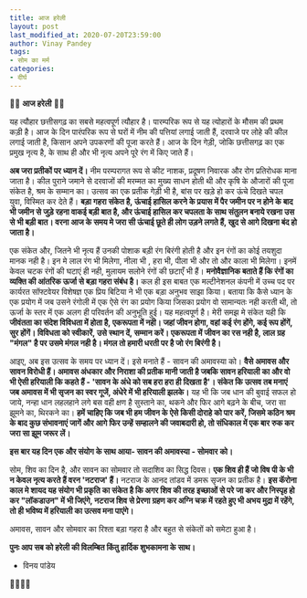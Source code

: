 ```yaml
---
title: आज हरेली
layout: post
last_modified_at: 2020-07-20T23:59:00
author: Vinay Pandey
tags:
- सोम का मर्म
categories:
- दीर्घ
---
```

🙏🌷 **आज हरेली** 🌷🙏

यह त्यौहार छत्तीसगढ़ का सबसे महत्वपूर्ण त्यौहार है। पारम्परिक रूप से यह त्योहारों के मौसम की प्रथम कड़ी है। आज के दिन पारंपरिक रूप से घरों में नीम की पत्तियां लगाई जाती हैं, दरवाजे पर लोहे की कील लगाई जाती है, किसान अपने उपकरणों की पूजा करते हैं। आज के दिन गेड़ी, जोकि छत्तीसगढ़ का एक प्रमुख नृत्य है, के साथ ही और भी नृत्य अपने पूरे रंग में किए जाते हैं।

**अब जरा प्रतीकों पर ध्यान दें।**  नीम परम्परागत रूप से कीट नाशक, प्रदूषण निवारक और रोग प्रतिरोधक माना जाता है। कील  पुराने जमाने से दरवाजों की मरम्मत का मुख्य साधन होती थी और कृषि के औजारों की पूजा संकेत है, श्रम के सम्मान  का। उत्सव का एक प्रतीक गेड़ी भी है, बांस पर खड़े हो कर ऊंचे दिखते चपल युवा, विस्मित कर देते हैं।  **बड़ा गहरा संकेत है, ऊंचाई हासिल करने के प्रयास में पैर जमीन पर न होने के बाद भी जमीन से जुड़े रहना वाकई बड़ी बात है, और ऊंचाई हासिल कर चपलता के साथ संतुलन बनाये रखना उस से भी बड़ी बात। वरना आज के समय मे जरा सी ऊंचाई छूते ही लोग उड़ने लगते हैं, खुद से आगे दिखना बंद हो जाता है।**

एक संकेत और, जितने भी नृत्य हैं उनकी पोशाक बड़ी रंग बिरंगी होती है और इन रंगों का कोई तयशुदा मानक नही है। इन मे लाल रंग भी मिलेगा, नीला भी , हरा भी, पीला भी और तो और काला भी मिलेगा। इनमें केवल चटक रंगों की घटाएं ही नही, मुलायम सलोने रंगों की छटाएँ भी हैं। **मनोवैज्ञानिक बताते हैं कि रंगों का व्यक्ति की आंतरिक ऊर्जा से बड़ा गहरा संबंध है।**  कल ही इस बाबत एक मल्टीनेशनल कंपनी में उच्च पद पर कार्यरत सॉफ्टवेयर विशेषज्ञ एक प्रिय बिटिया ने भी एक बड़ा अनुभव साझा किया। बताया कि कैसे ध्यान के एक प्रयोग में जब उसने रंगोली में एक ऐसे रंग का प्रयोग किया जिसका प्रयोग वो सामान्यतः नही करती थी, तो ऊर्जा के स्तर में एक अलग ही परिवर्तन की अनुभूति हुई। यह महत्वपूर्ण है। मेरी समझ मे संकेत यही कि **जीवंतता का संदेश विविधता में होता है, एकरूपता में नही। जहां जीवन होगा, वहां कई रंग होंगे, कई रूप होंगें, सुर होंगें। विविधता को स्वीकारें, उसे स्थान दें, सम्मान करें। एकरूपता में जीवन का रस नही है, लाल ग्रह "मंगल" है पर उसमे मंगल नही है। मंगल तो हमारी धरती पर है जो रंग बिरंगी है।** 

आइए, अब इस उत्सव के समय पर ध्यान दें। इसे मनाते हैं - सावन की अमावस्या को। **वैसे अमावस और सावन विरोधी हैं। अमावस अंधकार और निराशा की प्रतीक मानी जाती है जबकि सावन हरियाली का और वो भी ऐसी हरियाली कि कहते हैं - 'सावन के अंधे को सब हरा हरा ही दिखता है'। संकेत कि उत्सव तब मनाएं जब अमावस में भी सृजन का स्वर गूजें, अंधेरे में भी हरियाली झलके।** यह भी कि जब धान की बुवाई सफल हो जाये, नन्हा धान लहलहाने लगे बस वही क्षण है सुस्ताने का, थकने और फिर आगे बढ़ने के बीच, जरा सा झूमने का, थिरकने का। **हमें चाहिए कि जब भी हम जीवन के ऐसे किसी दोराहे को पार करें, जिसमे कठिन श्रम के बाद कुछ  संभावनाएं जागें और आगे फिर उन्हें सम्हालने की जवाबदारी हो, तो संधिकाल में एक बार रुक कर जरा सा झूम जरूर लें।**

**इस बार यह दिन एक और संयोग के साथ आया- सावन की अमावस्या - सोमवार को।**

 सोम, शिव का दिन है, और सावन का सोमवार तो सदाशिव का सिद्ध दिवस। **एक शिव ही हैं जो विष पी के भी न केवल नृत्य करते हैं वरन 'नटराज' हैं।** नटराज के आनद तांडव में डमरू सृजन का प्रतीक है।  **इस कॅरोना काल मे शायद यह संयोग भी प्रकृति का संकेत है कि अगर शिव की तरह इच्छाओं से परे जा कर और निस्पृह हो कर "लॉकडाउन" में भी जिएंगे, नटराज शिव से प्रेरणा ग्रहण कर अग्नि चक्र में रहते हुए भी अभय मुद्रा में रहेंगे, तो ही भविष्य में हरियाली का उत्सव मना पाएंगे।** 

अमावस, सावन और सोमवार का रिश्ता बड़ा गहरा है और बहुत से संकेतों को समेटा हुआ है।

**पुनः आप सब को हरेली की विलम्बित किंतु हार्दिक शुभकामना के साथ।** 

- विनय पांडेय

🙏🌷🌷🙏


